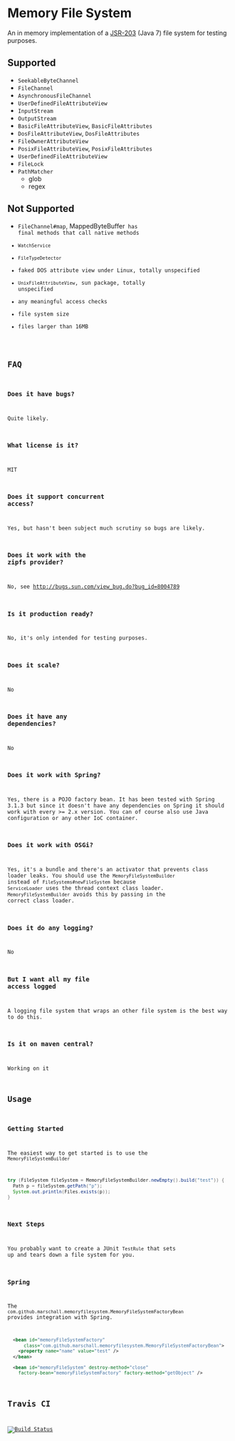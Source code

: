 Memory File System
=================
An in memory implementation of a [JSR-203](http://jcp.org/en/jsr/detail?id=203) (Java 7) file system for testing purposes.

Supported
---------
* <code>SeekableByteChannel</code>
* <code>FileChannel</code>
* <code>AsynchronousFileChannel</code>
* <code>UserDefinedFileAttributeView</code>
* <code>InputStream</code>
* <code>OutputStream</code>
* <code>BasicFileAttributeView</code>, <code>BasicFileAttributes</code>
* <code>DosFileAttributeView</code>, <code>DosFileAttributes</code>
* <code>FileOwnerAttributeView</code>
* <code>PosixFileAttributeView</code>, <code>PosixFileAttributes</code>
* <code>UserDefinedFileAttributeView</code>
* <code>FileLock</code>
* <code>PathMatcher</code>
  * glob
  * regex

Not Supported
-------------
* <code>FileChannel#map</code>, </code>MappedByteBuffer<code> has final methods that call native methods
* <code>WatchService</code>
* <code>FileTypeDetector</code>
* faked DOS attribute view under Linux, totally unspecified
* <code>UnixFileAttributeView</code>, sun package, totally unspecified
* any meaningful access checks
* file system size
* files larger than 16MB

FAQ
---
### Does it have bugs?
Quite likely.

### What license is it?
MIT

### Does it support concurrent access?
Yes, but hasn't been subject much scrutiny so bugs are likely. 

### Does it work with the zipfs provider?
No, see http://bugs.sun.com/view_bug.do?bug_id=8004789

### Is it production ready?
No, it's only intended for testing purposes.

### Does it scale?
No

### Does it have any dependencies?
No

### Does it work with Spring?
Yes, there is a POJO factory bean. It has been tested with Spring 3.1.3 but since it doesn't have any dependencies on Spring it should work with every >= 2.x version. You can of course also use Java configuration or any other IoC container.

### Does it work with OSGi?
Yes, it's a bundle and there's an activator that prevents class loader leaks. You should use the `MemoryFileSystemBuilder` instead of `FileSystems#newFileSystem` because `ServiceLoader` uses the thread context class loader. `MemoryFileSystemBuilder` avoids this by passing in the correct class loader.

### Does it do any logging?
No

### But I want all my file access logged
A logging file system that wraps an other file system is the best way to do this.

### Is it on maven central?
Working on it

Usage
-----
### Getting Started
The easiest way to get started is to use the `MemoryFileSystemBuilder`

```java
try (FileSystem fileSystem = MemoryFileSystemBuilder.newEmpty().build("test")) {
  Path p = fileSystem.getPath("p");
  System.out.println(Files.exists(p));
}
```

### Next Steps
You probably want to create a JUnit `TestRule` that sets up and tears down a file system for you.

### Spring
The `com.github.marschall.memoryfilesystem.MemoryFileSystemFactoryBean` provides integration with Spring.

```xml
  <bean id="memoryFileSystemFactory"
      class="com.github.marschall.memoryfilesystem.MemoryFileSystemFactoryBean">
    <property name="name" value="test" />
  </bean>

  <bean id="memoryFileSystem" destroy-method="close"
    factory-bean="memoryFileSystemFactory" factory-method="getObject" />
```

Travis CI
---------
[![Build Status](https://travis-ci.org/marschall/memoryfilesystem.png?branch=master)](https://travis-ci.org/marschall/memoryfilesystem)


